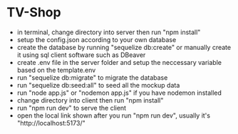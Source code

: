 # TV-Shop

- in terminal, change directory into server then run "npm install"
- setup the config.json according to your own database
- create the database by running "sequelize db:create" or manually create it using sql client software such as DBeaver
- create .env file in the server folder and setup the neccessary variable based on the template.env
- run "sequelize db:migrate" to migrate the database
- run "sequelize db:seed:all" to seed all the mockup data
- run "node app.js" or "nodemon app.js" if you have nodemon installed
- change directory into client then run "npm install"
- run "npm run dev" to serve the client
- open the local link shown after you run "npm run dev", usually it's "http://localhost:5173/"